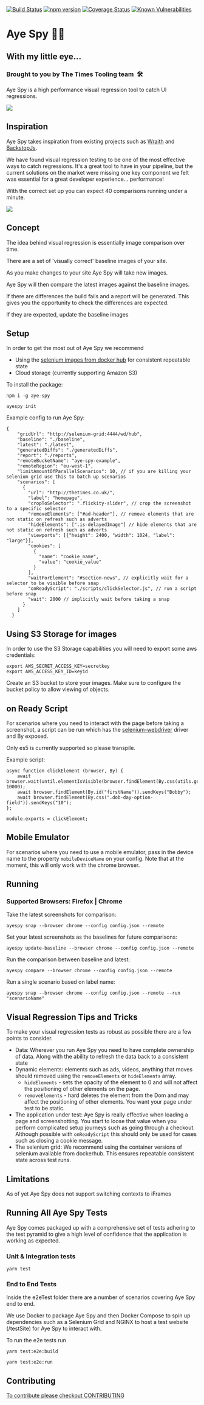 [![Build Status](https://app.bitrise.io/app/9477d3f47782ace9/status.svg?token=yuy5aC1nmPlz1rsMx7YuKA&branch=master)](https://app.bitrise.io/app/9477d3f47782ace9) [![npm version](https://badge.fury.io/js/aye-spy.svg)](https://badge.fury.io/js/aye-spy)
[![Coverage Status](https://coveralls.io/repos/github/newsuk/AyeSpy/badge.svg?branch=master)](https://coveralls.io/github/newsuk/AyeSpy?branch=master)
[![Known Vulnerabilities](https://snyk.io/test/github/newsuk/AyeSpy/badge.svg?targetFile=package.json)](https://snyk.io/test/github/newsuk/AyeSpy?targetFile=package.json)


# Aye Spy 🐛👀

## With my little eye...

### Brought to you by The Times Tooling team  🛠

Aye Spy is a high performance visual regression tool to catch UI regressions. 

![](https://i.imgur.com/3jQXR48.png)


## Inspiration

Aye Spy takes inspiration from existing projects such as [Wraith](https://github.com/BBC-News/wraith) and [BackstopJs](https://github.com/garris/BackstopJS).

We have found visual regression testing to be one of the most effective ways to catch regressions. It's a great tool to have in your pipeline, but the current solutions on the market were missing one key component we felt was essential for a great developer experience... performance!

With the correct set up you can expect 40 comparisons running under a minute.

![](https://s3-eu-west-1.amazonaws.com/aye-spy/ayespy-running.gif)


## Concept

The idea behind visual regression is essentially image comparison over time.

There are a set of 'visually correct' baseline images of your site.

As you make changes to your site Aye Spy will take new images.

Aye Spy will then compare the latest images against the baseline images.

If there are differences the build fails and a report will be generated.
This gives you the opportunity to check the differences are expected.

If they are expected, update the baseline images

## Setup

In order to get the most out of Aye Spy we recommend 

  - Using the [selenium images from docker hub](https://hub.docker.com/u/selenium/) for consistent repeatable state 
  - Cloud storage (currently supporting Amazon S3)



To install the package:

`npm i -g aye-spy`


    ayespy init 

Example config to run Aye Spy:

```
{
    "gridUrl": "http://selenium-grid:4444/wd/hub",
    "baseline": "./baseline", 
    "latest": "./latest",
    "generatedDiffs": "./generatedDiffs",
    "report": "./reports",
    "remoteBucketName": "aye-spy-example", 
    "remoteRegion": "eu-west-1",
    "limitAmountOfParallelScenarios": 10, // if you are killing your selenium grid use this to batch up scenarios
    "scenarios": [
      {
        "url": "http://thetimes.co.uk/",
        "label": "homepage",
        "cropToSelector": ".flickity-slider", // crop the screenshot to a specific selector
        "removeElements": ["#ad-header"], // remove elements that are not static on refresh such as adverts
        "hideElements": [".is-delayedImage"] // hide elements that are not static on refresh such as adverts
        "viewports": [{"height": 2400, "width": 1024, "label": "large"}],
        "cookies": [
          {
            "name": "cookie_name",
            "value": "cookie_value"
          }
        ],
        "waitForElement": "#section-news", // explicitly wait for a selector to be visible before snap
        "onReadyScript": "./scripts/clickSelector.js", // run a script before snap
        "wait": 2000 // implicitly wait before taking a snap
      }
    ]
  }
```

## Using S3 Storage for images

In order to use the S3 Storage capabilities you will need to export some aws credentials:

```
export AWS_SECRET_ACCESS_KEY=secretkey
export AWS_ACCESS_KEY_ID=keyid
```

Create an S3 bucket to store your images. 
Make sure to configure the bucket policy to allow viewing of objects.

## on Ready Script

For scenarios where you need to interact with the page before taking a screenshot, a script can be run which has the [selenium-webdriver](https://github.com/SeleniumHQ/selenium/wiki/WebDriverJs) driver and By exposed. 

Only es5 is currently supported so please transpile.

Example script:

```
async function clickElement (browser, By) {
    await browser.wait(until.elementIsVisible(browser.findElement(By.css(utils.getFirstName()))), 10000);
    await browser.findElement(By.id("firstName")).sendKeys("Bobby");
    await browser.findElement(By.css(".dob-day-option-field")).sendKeys("10");
};

module.exports = clickElement;
```

## Mobile Emulator

For scenarios where you need to use a mobile emulator, pass in the device name to the property `mobileDeviceName` on your config. Note that at the moment, this will only work with the chrome browser.

## Running

### Supported Browsers: Firefox | Chrome

Take the latest screenshots for comparison:

`ayespy snap --browser chrome --config config.json --remote`

Set your latest screenshots as the baselines for future comparisons:

`ayespy update-baseline --browser chrome --config config.json --remote`

Run the comparison between baseline and latest:

`ayespy compare --browser chrome --config config.json --remote`

Run a single scenario based on label name:

`ayespy snap --browser chrome --config config.json --remote --run "scenarioName"`

## Visual Regression Tips and Tricks

To make your visual regression tests as robust as possible there are a few points to consider.

  - Data: Wherever you run Aye Spy you need to have complete ownership of data. Along with the ability to refresh the data back to a consistent state
  - Dynamic elements: elements such as ads, videos, anything that moves should removed using the `removeElements` or `hideElements` array.
    - `hideElements` - sets the opacity of the element to 0 and will not affect the positioning of other elements on the page.
    - `removeElements` - hard deletes the element from the Dom and may affect the positioning of other elements.
  You want your page under test to be static.
  - The application under test: Aye Spy is really effective when loading a page and screenshotting. You start to loose that value when you perform complicated setup journeys such as going through a checkout. Although possible with `onReadyScript` this should only be used for cases such as closing a cookie message.
  - The selenium grid: We recommend using the container versions of selenium available from dockerhub. This ensures repeatable consistent state across test runs.


## Limitations 

As of yet Aye Spy does not support switching contexts to iFrames

## Running All Aye Spy Tests

Aye Spy comes packaged up with a comprehensive set of tests adhering to the test pyramid to give a high level of confidence that the application is working as expected.

### Unit & Integration tests

`yarn test`


### End to End Tests

Inside the e2eTest folder there are a number of scenarios covering Aye Spy end to end.

We use Docker to package Aye Spy and then Docker Compose to spin up dependencies such as a Selenium Grid and NGINX to host a test website (/testSite) for Aye Spy to interact with.

To run the e2e tests run 

`yarn test:e2e:build`

`yarn test:e2e:run`


## Contributing

[To contribute please checkout CONTRIBUTING](./CONTRIBUTING.md)

